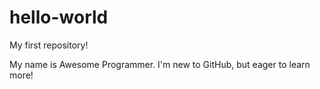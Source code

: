 # hello-world
My first repository!

My name is Awesome Programmer. I'm new to GitHub, but eager to learn more!
